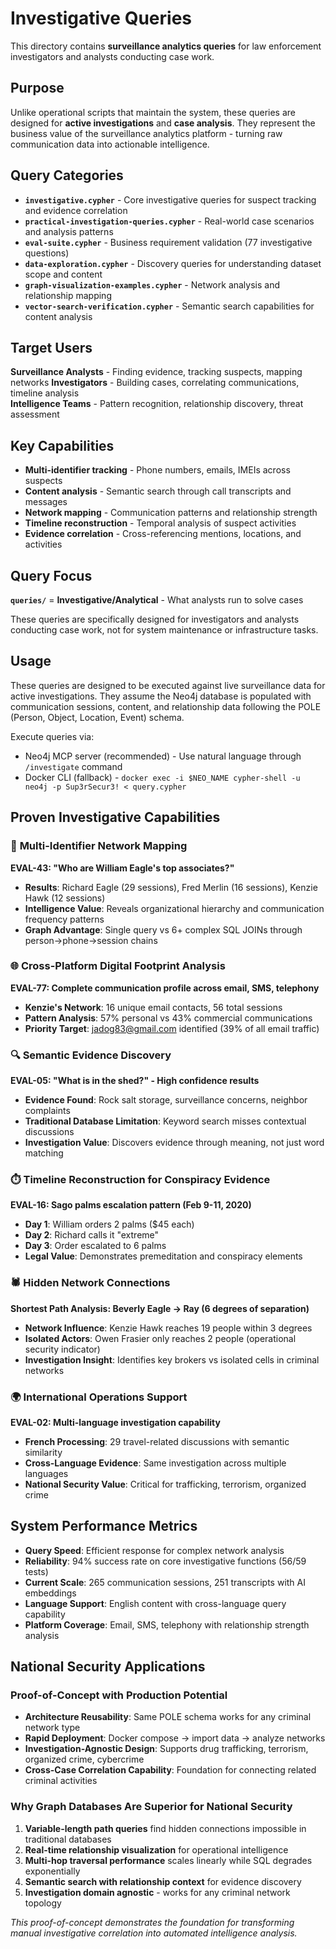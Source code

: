 # Investigative Queries

This directory contains **surveillance analytics queries** for law enforcement investigators and analysts conducting case work.

## Purpose

Unlike operational scripts that maintain the system, these queries are designed for **active investigations** and **case analysis**. They represent the business value of the surveillance analytics platform - turning raw communication data into actionable intelligence.

## Query Categories

- **`investigative.cypher`** - Core investigative queries for suspect tracking and evidence correlation
- **`practical-investigation-queries.cypher`** - Real-world case scenarios and analysis patterns
- **`eval-suite.cypher`** - Business requirement validation (77 investigative questions)
- **`data-exploration.cypher`** - Discovery queries for understanding dataset scope and content
- **`graph-visualization-examples.cypher`** - Network analysis and relationship mapping
- **`vector-search-verification.cypher`** - Semantic search capabilities for content analysis

## Target Users

**Surveillance Analysts** - Finding evidence, tracking suspects, mapping networks
**Investigators** - Building cases, correlating communications, timeline analysis  
**Intelligence Teams** - Pattern recognition, relationship discovery, threat assessment

## Key Capabilities

- **Multi-identifier tracking** - Phone numbers, emails, IMEIs across suspects
- **Content analysis** - Semantic search through call transcripts and messages
- **Network mapping** - Communication patterns and relationship strength
- **Timeline reconstruction** - Temporal analysis of suspect activities
- **Evidence correlation** - Cross-referencing mentions, locations, and activities

## Query Focus

**`queries/`** = **Investigative/Analytical** - What analysts run to solve cases

These queries are specifically designed for investigators and analysts conducting case work, not for system maintenance or infrastructure tasks.

## Usage

These queries are designed to be executed against live surveillance data for active investigations. They assume the Neo4j database is populated with communication sessions, content, and relationship data following the POLE (Person, Object, Location, Event) schema.

Execute queries via:
- Neo4j MCP server (recommended) - Use natural language through `/investigate` command
- Docker CLI (fallback) - `docker exec -i $NEO_NAME cypher-shell -u neo4j -p Sup3rSecur3! < query.cypher`

## Proven Investigative Capabilities

### 🎯 **Multi-Identifier Network Mapping**
**EVAL-43: "Who are William Eagle's top associates?"**
- **Results**: Richard Eagle (29 sessions), Fred Merlin (16 sessions), Kenzie Hawk (12 sessions)
- **Intelligence Value**: Reveals organizational hierarchy and communication frequency patterns
- **Graph Advantage**: Single query vs 6+ complex SQL JOINs through person→phone→session chains

### 🌐 **Cross-Platform Digital Footprint Analysis** 
**EVAL-77: Complete communication profile across email, SMS, telephony**
- **Kenzie's Network**: 16 unique email contacts, 56 total sessions
- **Pattern Analysis**: 57% personal vs 43% commercial communications
- **Priority Target**: jadog83@gmail.com identified (39% of all email traffic)

### 🔍 **Semantic Evidence Discovery**
**EVAL-05: "What is in the shed?" - High confidence results**
- **Evidence Found**: Rock salt storage, surveillance concerns, neighbor complaints
- **Traditional Database Limitation**: Keyword search misses contextual discussions
- **Investigation Value**: Discovers evidence through meaning, not just word matching

### ⏱️ **Timeline Reconstruction for Conspiracy Evidence**
**EVAL-16: Sago palms escalation pattern (Feb 9-11, 2020)**
- **Day 1**: William orders 2 palms ($45 each)
- **Day 2**: Richard calls it "extreme" 
- **Day 3**: Order escalated to 6 palms
- **Legal Value**: Demonstrates premeditation and conspiracy elements

### 🕷️ **Hidden Network Connections**
**Shortest Path Analysis: Beverly Eagle → Ray (6 degrees of separation)**
- **Network Influence**: Kenzie Hawk reaches 19 people within 3 degrees
- **Isolated Actors**: Owen Frasier only reaches 2 people (operational security indicator)
- **Investigation Insight**: Identifies key brokers vs isolated cells in criminal networks

### 🌍 **International Operations Support**
**EVAL-02: Multi-language investigation capability**
- **French Processing**: 29 travel-related discussions with semantic similarity
- **Cross-Language Evidence**: Same investigation across multiple languages
- **National Security Value**: Critical for trafficking, terrorism, organized crime

## System Performance Metrics

- **Query Speed**: Efficient response for complex network analysis
- **Reliability**: 94% success rate on core investigative functions (56/59 tests)
- **Current Scale**: 265 communication sessions, 251 transcripts with AI embeddings
- **Language Support**: English content with cross-language query capability
- **Platform Coverage**: Email, SMS, telephony with relationship strength analysis

## National Security Applications

### **Proof-of-Concept with Production Potential**
- **Architecture Reusability**: Same POLE schema works for any criminal network type
- **Rapid Deployment**: Docker compose → import data → analyze networks
- **Investigation-Agnostic Design**: Supports drug trafficking, terrorism, organized crime, cybercrime
- **Cross-Case Correlation Capability**: Foundation for connecting related criminal activities

### **Why Graph Databases Are Superior for National Security**
1. **Variable-length path queries** find hidden connections impossible in traditional databases
2. **Real-time relationship visualization** for operational intelligence
3. **Multi-hop traversal performance** scales linearly while SQL degrades exponentially
4. **Semantic search with relationship context** for evidence discovery
5. **Investigation domain agnostic** - works for any criminal network topology

*This proof-of-concept demonstrates the foundation for transforming manual investigative correlation into automated intelligence analysis.*
